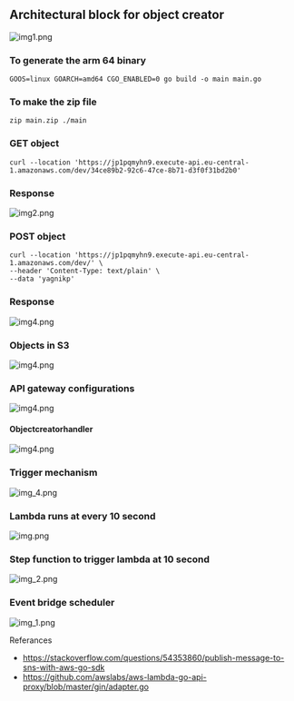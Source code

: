 ## Architectural block for object creator
![img1.png](img1.png)
### To generate the arm 64 binary

```
GOOS=linux GOARCH=amd64 CGO_ENABLED=0 go build -o main main.go
```
### To make the zip file
```
zip main.zip ./main
```
### GET object

```
curl --location 'https://jp1pqmyhn9.execute-api.eu-central-1.amazonaws.com/dev/34ce89b2-92c6-47ce-8b71-d3f0f31bd2b0'
```
### Response
![img2.png](img2.png)
### POST object
``` 
curl --location 'https://jp1pqmyhn9.execute-api.eu-central-1.amazonaws.com/dev/' \
--header 'Content-Type: text/plain' \
--data 'yagnikp'
```
### Response
![img4.png](img3.png)

### Objects in S3
![img4.png](img4.png)

### API gateway configurations
![img4.png](img5.png)

#### Objectcreatorhandler
![img4.png](img6.png)

### Trigger mechanism
![img_4.png](img_4.png)

### Lambda runs at every 10 second
![img.png](img.png)

### Step function to trigger lambda at 10 second
![img_2.png](img_2.png)

### Event bridge scheduler
![img_1.png](img_1.png)


Referances

- https://stackoverflow.com/questions/54353860/publish-message-to-sns-with-aws-go-sdk
- https://github.com/awslabs/aws-lambda-go-api-proxy/blob/master/gin/adapter.go


